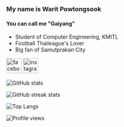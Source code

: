 ### My name is Warit Powtongsook
#### You can call me "Gaiyang"
- Student of Computer Engineering, KMITL
- Football Thaileague's Lover
- Big fan of Samutprakan City 



 [<img src='https://upload.wikimedia.org/wikipedia/commons/thumb/0/05/Facebook_Logo_%282019%29.png/1200px-Facebook_Logo_%282019%29.png' alt='facebook' height='40'>](https://www.facebook.com/ไก่ย่างตะลุยบอลไทย-100566779061727)  [<img src='https://www.mmthailand.com/wp-content/uploads/2020/04/ig-icon.png' alt='instagram' height='40'>](https://www.instagram.com/gai_yang/)  

![GitHub stats](https://github-readme-stats.vercel.app/api?username=GookGai&show_icons=true)  

![GitHub streak stats](https://github-readme-streak-stats.herokuapp.com/?user=GookGai)  

![Top Langs](https://github-readme-stats.vercel.app/api/top-langs/?username=GookGai&layout=compact)

![Profile views](https://gpvc.arturio.dev/GookGai)  

